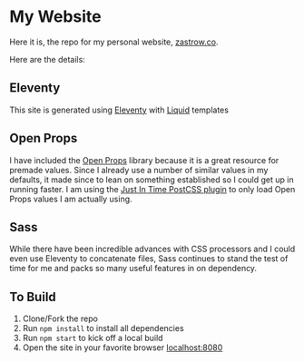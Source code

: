 # My Website

Here it is, the repo for my personal website, [zastrow.co](https://zastrow.co).

Here are the details:

## Eleventy
This site is generated using [Eleventy](https://11ty.dev) with [Liquid](http://liquidjs.com) templates

## Open Props
I have included the [Open Props](https://open-props.style) library because it is a great resource for premade values. Since I already use a number of similar values in my defaults, it made since to lean on something established so I could get up in running faster. I am using the [Just In Time PostCSS plugin](https://github.com/GoogleChromeLabs/postcss-jit-props) to only load Open Props values I am actually using.

## Sass
While there have been incredible advances with CSS processors and I could even use Eleventy to concatenate files, Sass continues to stand the test of time for me and packs so many useful features in on dependency.

## To Build

1. Clone/Fork the repo
2. Run `npm install` to install all dependencies
3. Run `npm start` to kick off a local build
4. Open the site in your favorite browser [localhost:8080](http://localhost:8080)

